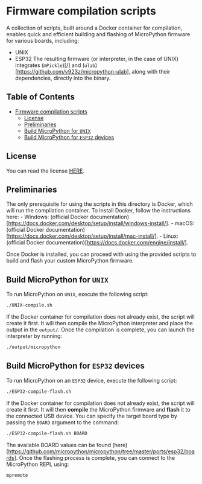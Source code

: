 # Firmware compilation scripts
A collection of scripts, built around a Docker container for compilation, enables quick and efficient building and flashing of MicroPython firmware for various boards, including:
- UNIX
- ESP32
The resulting firmware (or interpreter, in the case of UNIX) integrates (`mPickle`)[/] and (`ulab`)[https://github.com/v923z/micropython-ulab], along with their dependencies, directly into the binary.


## Table of Contents  <!-- omit in toc -->
- [Firmware compilation scripts](#firmware-compilation-scripts)
  - [License](#license)
  - [Preliminaries](#preliminaries)
  - [Build MicroPython for `UNIX`](#build-micropython-for-unix)
  - [Build MicroPython for `ESP32` devices](#build-micropython-for-esp32-devices)

## License
You can read the license [HERE](/LICENSE).

## Preliminaries
The only prerequisite for using the scripts in this directory is Docker, which will run the compilation container. To install Docker, follow the instructions here:
    - Windows: (official Docker documentation)[https://docs.docker.com/desktop/setup/install/windows-install/].
    - macOS: (official Docker documentation)[https://docs.docker.com/desktop/setup/install/mac-install/].
    - Linux: (official Docker documentation)[https://docs.docker.com/engine/install/].

Once Docker is installed, you can proceed with using the provided scripts to build and flash your custom MicroPython firmware.

## Build MicroPython for `UNIX`
To run MicroPython on `UNIX`, execute the following script:
```sh
./UNIX-compile.sh
```
If the Docker container for compilation does not already exist, the script will create it first. It will then compile the MicroPython interpreter and place the output in the `output/`.
Once the compilation is complete, you can launch the interpreter by running:
```sh
./output/micropython
```

## Build MicroPython for `ESP32` devices
To run MicroPython on an `ESP32` device, execute the following script:
```sh
./ESP32-compile-flash.sh
```
If the Docker container for compilation does not already exist, the script will create it first. It will then **compile** the MicroPython firmware and **flash** it to the connected USB device.
You can specify the target board type by passing the `BOARD` argument to the command:
```sh
./ESP32-compile-flash.sh BOARD
```
The available BOARD values can be found (here)[https://github.com/micropython/micropython/tree/master/ports/esp32/boards].
Once the flashing process is complete, you can connect to the MicroPython REPL using:
```sh
mpremote
```